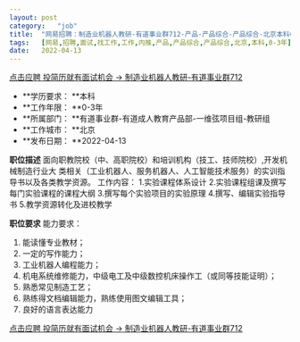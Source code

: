 ```yaml
---
layout:	post
category:	"job"
title:	"网易招聘：制造业机器人教研-有道事业群712-产品-产品综合-产品综合-北京本科0-3年"
tags:	[网易,招聘,面试,找工作,工作,内推,产品,产品综合,产品综合,北京,本科,0-3年]
date:	2022-04-13
---
```


[点击应聘 投简历就有面试机会 -> 制造业机器人教研-有道事业群712](http://mobile.bole.netease.com/bole/boleDetail?id=39588&employeeId=346f03c3cda5f04c&key=all)



- **学历要求： **本科
- **工作年限： **0-3年
- **所属部门： **有道事业群-有道成人教育产品部-一维弦项目组-教研组
- **工作城市： **北京
- **发布日期： **2022-04-13



**职位描述**
面向职教院校（中、高职院校）和培训机构（技工、技师院校）,开发机械制造行业大
类相关（工业机器人、服务机器人、人工智能技术服务）的实训指导书以及各类教学资源。
工作内容：
1.实验课程体系设计
2.实验课程组课及撰写每门实验课程的课程大纲
3.撰写每个实验项目的实验原理
4.撰写、编辑实验指导书
5.教学资源转化及进校教学



**职位要求**
能力要求：
1) 能读懂专业教材；
2) 一定的写作能力；
3) 工业机器人编程能力；
4) 机电系统维修能力，中级电工及中级数控机床操作工（或同等技能证明）；
5) 熟悉常见制造工艺；
6) 熟练得文档编辑能力，熟练使用图文编辑工具；
7) 良好的语言表达能力



[点击应聘 投简历就有面试机会 -> 制造业机器人教研-有道事业群712](http://mobile.bole.netease.com/bole/boleDetail?id=39588&employeeId=346f03c3cda5f04c&key=all)